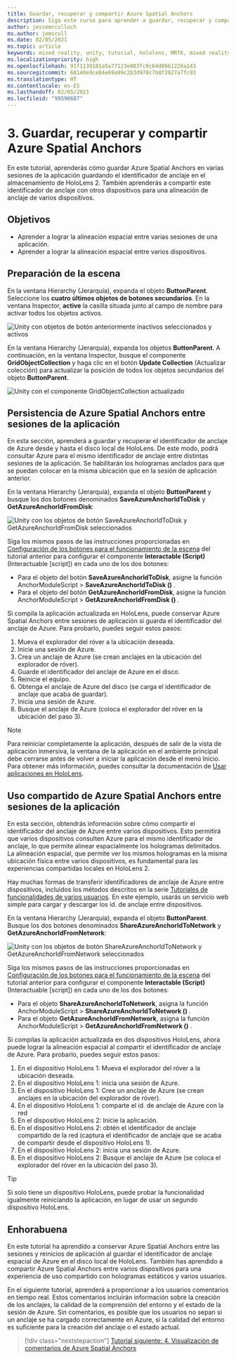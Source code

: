 ```yaml
---
title: Guardar, recuperar y compartir Azure Spatial Anchors
description: Siga este curso para aprender a guardar, recuperar y compartir Azure Spatial Anchors en una aplicación de realidad mixta.
author: jessemcculloch
ms.author: jemccull
ms.date: 02/05/2021
ms.topic: article
keywords: mixed reality, unity, tutorial, hololens, MRTK, mixed reality toolkit, UWP, Azure spatial anchors, app sessions
ms.localizationpriority: high
ms.openlocfilehash: 91f1139181a5a77123e003fc0c64d0661220a143
ms.sourcegitcommit: 68140e9ce84e69a99c2b3d970c7b8f2927a7fc93
ms.translationtype: HT
ms.contentlocale: es-ES
ms.lasthandoff: 02/05/2021
ms.locfileid: "99590687"
---
```

# <a name="3-saving-retrieving-and-sharing-azure-spatial-anchors"></a>3. Guardar, recuperar y compartir Azure Spatial Anchors

En este tutorial, aprenderás cómo guardar Azure Spatial Anchors en varias sesiones de la aplicación guardando el identificador de anclaje en el almacenamiento de HoloLens 2. También aprenderás a compartir este identificador de anclaje con otros dispositivos para una alineación de anclaje de varios dispositivos.

## <a name="objectives"></a>Objetivos

* Aprender a lograr la alineación espacial entre varias sesiones de una aplicación.
* Aprender a lograr la alineación espacial entre varios dispositivos.

## <a name="preparing-the-scene"></a>Preparación de la escena

En la ventana Hierarchy (Jerarquía), expanda el objeto **ButtonParent**. Seleccione los **cuatro últimos objetos de botones secundarios**. En la ventana Inspector, **active** la casilla situada junto al campo de nombre para activar todos los objetos activos.

![Unity con objetos de botón anteriormente inactivos seleccionados y activos](images/mr-learning-asa/asa-03-section1-step1-1.png)

En la ventana Hierarchy (Jerarquía), expanda los objetos **ButtonParent**. A continuación, en la ventana Inspector, busque el componente **GridObjectCollection** y haga clic en el botón **Update Collection** (Actualizar colección) para actualizar la posición de todos los objetos secundarios del objeto **ButtonParent**.

![Unity con el componente GridObjectCollection actualizado](images/mr-learning-asa/asa-03-section1-step1-2.png)

## <a name="persisting-azure-spatial-anchors-between-app-sessions"></a>Persistencia de Azure Spatial Anchors entre sesiones de la aplicación

En esta sección, aprenderá a guardar y recuperar el identificador de anclaje de Azure desde y hasta el disco local de HoloLens. De este modo, podrá consultar Azure para el mismo identificador de anclaje entre distintas sesiones de la aplicación. Se habilitarán los hologramas anclados para que se puedan colocar en la misma ubicación que en la sesión de aplicación anterior.

En la ventana Hierarchy (Jerarquía), expanda el objeto **ButtonParent** y busque los dos botones denominados **SaveAzureAnchorIdToDisk** y **GetAzureAnchorIdFromDisk**:

![Unity con los objetos de botón SaveAzureAnchorIdToDisk y GetAzureAnchorIdFromDisk seleccionados](images/mr-learning-asa/asa-03-section2-step1-1.png)

Siga los mismos pasos de las instrucciones proporcionadas en [Configuración de los botones para el funcionamiento de la escena](mr-learning-asa-02.md#configuring-the-buttons-to-operate-the-scene) del tutorial anterior para configurar el componente **Interactable (Script)** (Interactuable [script]) en cada uno de los dos botones:

* Para el objeto del botón **SaveAzureAnchorIdToDisk**, asigne la función AnchorModuleScript > **SaveAzureAnchorIdToDisk ()** .
* Para el objeto del botón **GetAzureAnchorIdFromDisk**, asigne la función AnchorModuleScript > **GetAzureAnchorIdFromDisk ()** .

Si compila la aplicación actualizada en HoloLens, puede conservar Azure Spatial Anchors entre sesiones de aplicación si guarda el identificador del anclaje de Azure. Para probarlo, puedes seguir estos pasos:

1. Mueva el explorador del róver a la ubicación deseada.
2. Inicie una sesión de Azure.
3. Crea un anclaje de Azure (se crean anclajes en la ubicación del explorador de róver).
4. Guarde el identificador del anclaje de Azure en el disco.
5. Reinicie el equipo.
6. Obtenga el anclaje de Azure del disco (se carga el identificador de anclaje que acaba de guardar).
7. Inicia una sesión de Azure.
8. Busque el anclaje de Azure (coloca el explorador del róver en la ubicación del paso 3).

> [!NOTE]
> Para reiniciar completamente la aplicación, después de salir de la vista de aplicación inmersiva, la ventana de la aplicación en el ambiente principal debe cerrarse antes de volver a iniciar la aplicación desde el menú Inicio. Para obtener más información, puedes consultar la documentación de [Usar aplicaciones en HoloLens](/hololens/holographic-home#using-apps-on-hololens).

## <a name="sharing-azure-spatial-anchors-between-devices"></a>Uso compartido de Azure Spatial Anchors entre sesiones de la aplicación

En esta sección, obtendrás información sobre cómo compartir el identificador del anclaje de Azure entre varios dispositivos. Esto permitirá que varios dispositivos consulten Azure para el mismo identificador de anclaje, lo que permite alinear espacialmente los hologramas delimitados. La alineación espacial, que permite ver los mismos hologramas en la misma ubicación física entre varios dispositivos, es fundamental para las experiencias compartidas locales en HoloLens 2.

Hay muchas formas de transferir identificadores de anclaje de Azure entre dispositivos, incluidos los métodos descritos en la serie [Tutoriales de funcionalidades de varios usuarios](mr-learning-sharing-02.md). En este ejemplo, usarás un servicio web simple para cargar y descargar los id. de anclaje entre dispositivos.

En la ventana Hierarchy (Jerarquía), expanda el objeto **ButtonParent**.   Busque los dos botones denominados **ShareAzureAnchorIdToNetwork** y **GetAzureAnchorIdFromNetwork**:

![Unity con los objetos de botón ShareAzureAnchorIdToNetwork y GetAzureAnchorIdFromNetwork seleccionados](images/mr-learning-asa/asa-03-section3-step1-1.png)

Siga los mismos pasos de las instrucciones proporcionadas en [Configuración de los botones para el funcionamiento de la escena](mr-learning-asa-02.md#configuring-the-buttons-to-operate-the-scene) del tutorial anterior para configurar el componente **Interactable (Script)** (Interactuable [script]) en cada uno de los dos botones:

* Para el objeto **ShareAzureAnchorIdToNetwork**, asigna la función AnchorModuleScript > **ShareAzureAnchorIdToNetwork ()** .
* Para el objeto **GetAzureAnchorIdFromNetwork**, asigna la función AnchorModuleScript > **GetAzureAnchorIdFromNetwork ()** .

Si compilas la aplicación actualizada en dos dispositivos HoloLens, ahora puede lograr la alineación espacial al compartir el identificador de anclaje de Azure. Para probarlo, puedes seguir estos pasos:

1. En el dispositivo HoloLens 1: Mueva el explorador del róver a la ubicación deseada.
2. En el dispositivo HoloLens 1: inicia una sesión de Azure.
3. En el dispositivo HoloLens 1: Cree un anclaje de Azure (se crean anclajes en la ubicación del explorador de róver).
4. En el dispositivo HoloLens 1: comparte el id. de anclaje de Azure con la red
5. En el dispositivo HoloLens 2: Inicie la aplicación.
6. En el dispositivo HoloLens 2: obtén el identificador de anclaje compartido de la red (captura el identificador de anclaje que se acaba de compartir desde el dispositivo HoloLens 1).
7. En el dispositivo HoloLens 2: inicia una sesión de Azure.
8. En el dispositivo HoloLens 2: Busque el anclaje de Azure (se coloca el explorador del róver en la ubicación del paso 3).

> [!TIP]
> Si solo tiene un dispositivo HoloLens, puede probar la funcionalidad igualmente reiniciando la aplicación, en lugar de usar un segundo dispositivo HoloLens.

## <a name="congratulations"></a>Enhorabuena

En este tutorial ha aprendido a conservar Azure Spatial Anchors entre las sesiones y reinicios de aplicación al guardar el identificador de anclaje espacial de Azure en el disco local de HoloLens. También has aprendido a compartir Azure Spatial Anchors entre varios dispositivos para una experiencia de uso compartido con hologramas estáticos y varios usuarios.

En el siguiente tutorial, aprenderá a proporcionar a los usuarios comentarios en tiempo real. Estos comentarios incluirán información sobre la creación de los anclajes, la calidad de la comprensión del entorno y el estado de la sesión de Azure. Sin comentarios, es posible que los usuarios no sepan si un anclaje se ha cargado correctamente en Azure, si la calidad del entorno es suficiente para la creación del anclaje o el estado actual.

> [!div class="nextstepaction"]
> [Tutorial siguiente: 4. Visualización de comentarios de Azure Spatial Anchors](mr-learning-asa-04.md)